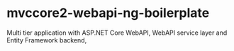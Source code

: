 # mvccore2-webapi-ng-boilerplate
Multi tier application with ASP.NET Core WebAPI, WebAPI service layer and Entity Framework backend,
